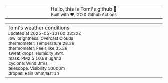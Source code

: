 
<div align="center">
<table>
<tbody>
<td align="center">
<img width="2000" height="0"><br>
Hello, this is Tomi's github 👋<br>
<sup>Built with ❤️, GO & Github Actions</sup><br>
<img width="2000" height="0">
</td>
</tbody>
</table>
</div>
<table>
<tbody>
<td align="left">
<img width="2000" height="0"><br>
Tomi's weather conditions<br>
<sup>Updated at 2025-05-13T00:03:22Z</sup><br>
<sup>:low_brightness: Overcast Clouds</sup><br>
<sup>:thermometer: Temperature 28.36 </sup><br>
<sup>:thermometer: Feels like 35.36</sup><br>
<sup>:sweat_drops: Humidity 99%</sup><br>
<sup>:mask: PM2.5 10.89 μg/m3</sup><br>
<sup>:cyclone: Wind 3m/s </sup><br>
<sup>:telescope: Visibility 10000m </sup><br>
<sup>:droplet: Rain 0mm/last 1h </sup><br>
<img width="2000" height="0">
</td>
<td align="left">
<img width="2000" height="0"><br>
<br>
<img width="2000" height="0">
</td>
</tbody>
</table>
</div>
    